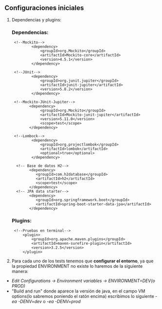 ## Configuraciones iniciales 
1. Dependencias y plugins:

   ### Dependencias:
        <!--Mockito-->        
                <dependency>
                    <groupId>org.Mockito</groupId>
                    <artifactId>Mockito-core</artifactId>
                    <version>4.5.1</version>
                </dependency>
        
        <!--JUnit-->
                <dependency>
                    <groupId>org.junit.jupiter</groupId>
                    <artifactId>junit-jupiter</artifactId>
                    <version>5.8.2</version>
                </dependency>

        <!--Mockito-JUnit-Jupiter-->
               <dependency>
                    <groupId>org.Mockito</groupId>
                    <artifactId>Mockito-junit-jupiter</artifactId>
                    <version>5.11.0</version>
                    <scope>test</scope>
               </dependency>

        <!--Lombock-->        
                <dependency>
                    <groupId>org.projectlombok</groupId>
                    <artifactId>lombok</artifactId>
                    <optional>true</optional>
                </dependency>

         <!-- Base de datos H2-->
               <dependency>
                  <groupId>com.h2database</groupId>
                  <artifactId>h2</artifactId>
                  <scope>test</scope>
               </dependency>
         <!-- JPA data starter-->
               <dependency>
                  <groupId>org.springframework.boot</groupId>
                  <artifactId>spring-boot-starter-data-jpa</artifactId>
               </dependency>

   ### Plugins:
        <!--Pruebas en terminal-->
            <plugin>
                <groupId>org.apache.maven.plugins</groupId>
                <artifactId>maven-surefire-plugin</artifactId>
                <version>3.2.5</version>
            </plugin>


2. Para cada uno de los tests tenemos que **configurar el entorno**, ya que la propiedad ENVIRONMENT no existe lo haremos de la siguiente manera:
- *Edit Configurations -> Environment variables -> ENVIRONMENT=DEV(o PROD)*
- "Build and run" donde aparece la versión de java, en el campo VM options(lo sabremos poniendo el ratón encima) escribimos lo siguiente *-ea -DENV=dev* o  *-ea -DENV=prod*




